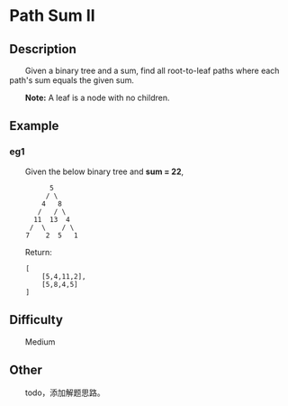 # Path Sum II

## Description

&emsp;&emsp;Given a binary tree and a sum, find all root-to-leaf paths where each path's sum equals the given sum.

&emsp;&emsp;**Note:** A leaf is a node with no children.

## Example

### eg1

&emsp;&emsp;Given the below binary tree and **sum \= 22**,

```
          5
         / \
        4   8
       /   / \
      11  13  4
     /  \    / \
    7    2  5   1
```

&emsp;&emsp;Return:

```
    [
        [5,4,11,2],
        [5,8,4,5]
    ]
```

## Difficulty

&emsp;&emsp;Medium

## Other

&emsp;&emsp;todo，添加解题思路。
